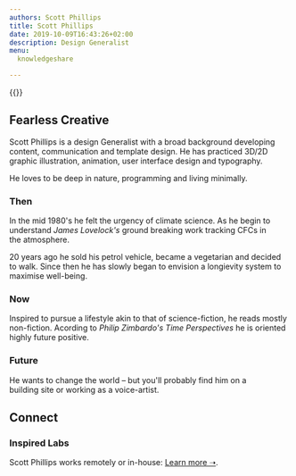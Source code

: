 ```yaml
---
authors: Scott Phillips
title: Scott Phillips
date: 2019-10-09T16:43:26+02:00
description: Design Generalist 
menu:
  knowledgeshare

---
```


{{<flickity src="/img/profile.jpg" title="Scott Phillips at Rool, Umbria" color="" selectCell="flkty.selectCell( value, isWrapped, isInstant )" >}}

<!--# AKA: Inspired&nbsp;Labs-->
## Fearless Creative

Scott Phillips is a design Generalist with a broad background developing content, communication and template&nbsp;design. He has practiced 3D/2D graphic&nbsp;illustration, animation, <!--3D&nbsp;graphics,--> user&nbsp;interface design and&nbsp;typography.

He loves to be deep in nature, programming and living&nbsp;minimally.

### Then

In the mid 1980's he felt the urgency of climate science. As he <!--precosiously--> begin to understand _James Lovelock's_ ground breaking work tracking CFCs in the&nbsp;atmosphere.

<!--Just before the millenium,--> 20 years ago he sold his petrol vehicle, became a vegetarian and decided to&nbsp;walk. Since then he has slowly began to envision a longievity system to maximise well-being<!--that directs a life of simplicity and&nbsp;mindfulness-->.

### Now

Inspired to pursue a lifestyle akin to that of science-fiction, he reads mostly non-fiction. Acording to _Philip Zimbardo's_ _Time Perspectives_ he is oriented highly future&nbsp;positive. 

### Future

He wants to change the world – but you'll probably find him on a building&nbsp;site or working as a&nbsp;voice-artist.


## Connect
### Inspired&nbsp;Labs

Scott Phillips works remotely or&nbsp;in-house: [Learn more &#x279D;](https://inspiredlabs.co.uk/).

